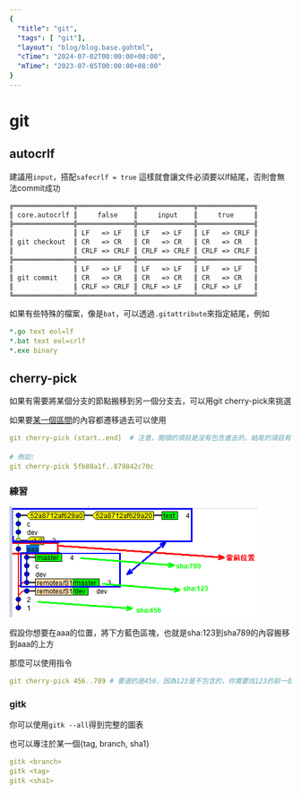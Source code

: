 ```yaml
---
{
  "title": "git",
  "tags": [ "git"],
  "layout": "blog/blog.base.gohtml",
  "cTime": "2024-07-02T00:00:00+08:00",
  "mTime": "2023-07-05T00:00:00+08:00"
}
---
```


# git

## autocrlf

建議用`input`，搭配`safecrlf = true` 這樣就會讓文件必須要以lf結尾，否則會無法commit成功

```
╔═══════════════╦══════════════╦══════════════╦══════════════╗
║ core.autocrlf ║     false    ║     input    ║     true     ║
╠═══════════════╬══════════════╬══════════════╬══════════════╣
║               ║ LF   => LF   ║ LF   => LF   ║ LF   => CRLF ║
║ git checkout  ║ CR   => CR   ║ CR   => CR   ║ CR   => CR   ║
║               ║ CRLF => CRLF ║ CRLF => CRLF ║ CRLF => CRLF ║
╠═══════════════╬══════════════╬══════════════╬══════════════╣
║               ║ LF   => LF   ║ LF   => LF   ║ LF   => LF   ║
║ git commit    ║ CR   => CR   ║ CR   => CR   ║ CR   => CR   ║
║               ║ CRLF => CRLF ║ CRLF => LF   ║ CRLF => LF   ║
╚═══════════════╩══════════════╩══════════════╩══════════════╝
```

如果有些特殊的檔案，像是`bat`，可以透過`.gitattribute`來指定結尾，例如

```yaml
*.go text eol=lf
*.bat text eol=crlf
*.exe binary
```

## cherry-pick

如果有需要將某個分支的節點搬移到另一個分支去，可以用git cherry-pick來挑選

如果要[某一個區間](https://stackoverflow.com/q/1994463/9935654)的內容都遷移過去可以使用

```yaml
git cherry-pick (start..end]  # 注意，開頭的項目是沒有包含進去的，結尾的項目有包含

# 例如:
git cherry-pick 5fb80a1f..879842c70c
```

### 練習


![](img/cherry-pick_range.png)

假設你想要在aaa的位置，將下方藍色區塊，也就是sha:123到sha789的內容搬移到aaa的上方

那麼可以使用指令

```yaml
git cherry-pick 456..789 # 要選的是456，因為123是不包含的，你需要找123的前一個點，如果123的先前有多個岔路，會依據終點789，就能知道岔路是哪一條
```

### gitk

你可以使用`gitk --all`得到完整的圖表

也可以專注於某一個{tag, branch, sha1}

```yaml
gitk <branch>
gitk <tag>
gitk <sha1>
```

